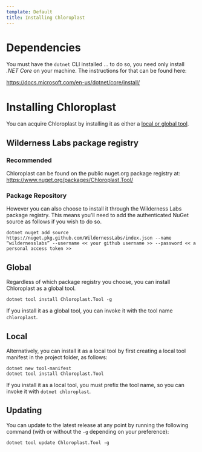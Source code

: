 ```yaml
---
template: Default
title: Installing Chloroplast
---
```


# Dependencies

You must have the `dotnet` CLI installed ... to do so, you need only install _.NET Core_ on your machine. The instructions for that can be found here:

https://docs.microsoft.com/en-us/dotnet/core/install/

# Installing Chloroplast
You can acquire Chloroplast by installing it as either a [local or global 
tool](https://docs.microsoft.com/en-us/dotnet/core/tools/dotnet-tool-install).


## Wilderness Labs package registry

### Recommended

Chloroplast can be found on the public nuget.org package registry at:  
https://www.nuget.org/packages/Chloroplast.Tool/

### Package Repository
However you can also choose to install it through the Wilderness Labs package
registry. This means you'll need to add the authenticated NuGet source as follows if you wish to do so.

```
dotnet nuget add source https://nuget.pkg.github.com/WildernessLabs/index.json --name “wildernesslabs” --username << your github username >> --password << a personal access token >>
```

## Global
Regardless of which package registry you choose, you can install Chloroplast as a global tool.

```
dotnet tool install Chloroplast.Tool -g
```

If you install it as a global tool, you can invoke it with the tool name
`chloroplast`.

## Local
Alternatively, you can install it as a local tool by first creating a local
tool manifest in the project folder, as follows:

```
dotnet new tool-manifest
dotnet tool install Chloroplast.Tool
```

If you install it as a local tool, you must prefix the tool name, so you can invoke it with `dotnet chloroplast`.

## Updating

You can update to the latest release at any point by running the following command (with or without the `-g` depending on your preference):

```
dotnet tool update Chloroplast.Tool -g
```

